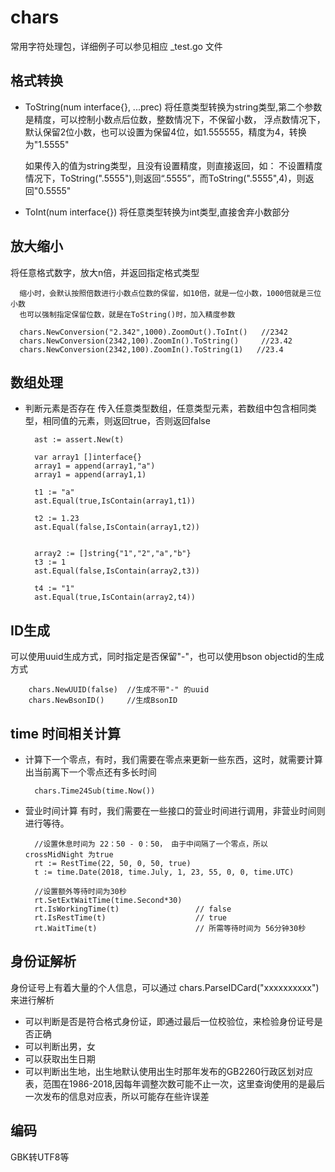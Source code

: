 # chars
常用字符处理包，详细例子可以参见相应 _test.go 文件

## 格式转换
- ToString(num interface{}, ...prec)
  将任意类型转换为string类型,第二个参数是精度，可以控制小数点后位数，整数情况下，不保留小数，
  浮点数情况下，默认保留2位小数，也可以设置为保留4位，如1.555555，精度为4，转换为"1.5555"
  
  如果传入的值为string类型，且没有设置精度，则直接返回，如：
  不设置精度情况下，ToString(".5555"),则返回“.5555”，而ToString(".5555",4)，则返回"0.5555"

- ToInt(num interface{})
  将任意类型转换为int类型,直接舍弃小数部分

## 放大缩小
  将任意格式数字，放大n倍，并返回指定格式类型

  ```
    缩小时，会默认按照倍数进行小数点位数的保留，如10倍，就是一位小数，1000倍就是三位小数
    也可以强制指定保留位数，就是在ToString()时，加入精度参数

    chars.NewConversion("2.342",1000).ZoomOut().ToInt()   //2342
    chars.NewConversion(2342,100).ZoomIn().ToString()     //23.42
    chars.NewConversion(2342,100).ZoomIn().ToString(1)   //23.4

  ```

## 数组处理
- 判断元素是否存在
  传入任意类型数组，任意类型元素，若数组中包含相同类型，相同值的元素，则返回true，否则返回false

  ```
    ast := assert.New(t)

  	var array1 []interface{}
  	array1 = append(array1,"a")
  	array1 = append(array1,1)

  	t1 := "a"
  	ast.Equal(true,IsContain(array1,t1))

  	t2 := 1.23
  	ast.Equal(false,IsContain(array1,t2))


  	array2 := []string{"1","2","a","b"}
  	t3 := 1
  	ast.Equal(false,IsContain(array2,t3))

  	t4 := "1"
  	ast.Equal(true,IsContain(array2,t4))

  ```


## ID生成
可以使用uuid生成方式，同时指定是否保留"-"，也可以使用bson objectid的生成方式

```
    chars.NewUUID(false)  //生成不带"-" 的uuid
    chars.NewBsonID()     //生成BsonID

```

## time 时间相关计算
- 计算下一个零点，有时，我们需要在零点来更新一些东西，这时，就需要计算出当前离下一个零点还有多长时间

  ```
    chars.Time24Sub(time.Now())
  ```

- 营业时间计算
  有时，我们需要在一些接口的营业时间进行调用，非营业时间则进行等待。

  ```
    //设置休息时间为 22：50 - 0：50， 由于中间隔了一个零点，所以crossMidNight 为true
    rt := RestTime(22, 50, 0, 50, true)
    t := time.Date(2018, time.July, 1, 23, 55, 0, 0, time.UTC)

    //设置额外等待时间为30秒
    rt.SetExtWaitTime(time.Second*30)
    rt.IsWorkingTime(t)                 // false
    rt.IsRestTime(t)                    // true
    rt.WaitTime(t)                      // 所需等待时间为 56分钟30秒

  ```

## 身份证解析
身份证号上有着大量的个人信息，可以通过 chars.ParseIDCard("xxxxxxxxxx") 来进行解析
- 可以判断是否是符合格式身份证，即通过最后一位校验位，来检验身份证号是否正确
- 可以判断出男，女
- 可以获取出生日期
- 可以判断出生地，出生地默认使用出生时那年发布的GB2260行政区划对应表，范围在1986-2018,因每年调整次数可能不止一次，这里查询使用的是最后一次发布的信息对应表，所以可能存在些许误差

## 编码
GBK转UTF8等